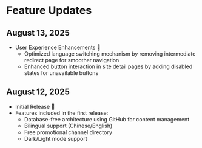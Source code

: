 # Feature Updates

## August 13, 2025
- User Experience Enhancements 🚀
  - Optimized language switching mechanism by removing intermediate redirect page for smoother navigation
  - Enhanced button interaction in site detail pages by adding disabled states for unavailable buttons

## August 12, 2025
- Initial Release 🎉
- Features included in the first release:
  - Database-free architecture using GitHub for content management
  - Bilingual support (Chinese/English)
  - Free promotional channel directory
  - Dark/Light mode support